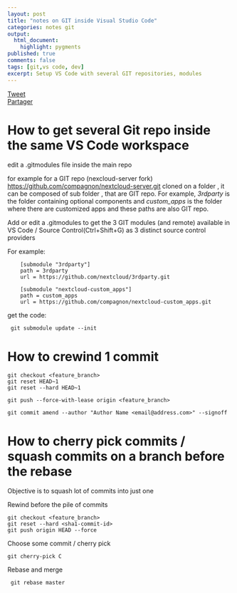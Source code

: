 ```yaml
---
layout: post
title: "notes on GIT inside Visual Studio Code"
categories: notes git
output:
  html_document:
    highlight: pygments
published: true
comments: false
tags: [git,vs code, dev]
excerpt: Setup VS Code with several GIT repositories, modules
---
```

<div class="social-media-list">
<a href="https://twitter.com/share?ref_src=twsrc%5Etfw" class="twitter-share-button" data-show-count="false">Tweet</a>
<script type="IN/Share" data-url="{{ site.url }}{{ page.url }}"></script>
<div class="fb-share-button" data-href="{{ site.url }}{{ page.url }}" data-layout="button" data-size="small"><a target="_blank" href="https://www.facebook.com/sharer/sharer.php?u={{ site.url }}{{ page.url }}" class="fb-xfbml-parse-ignore">Partager</a></div>
</div>

How to get several Git repo inside the same VS Code workspace
=============================================================
edit a .gitmodules file inside the main repo

for example for a GIT repo (nexcloud-server fork) https://github.com/compagnon/nextcloud-server.git cloned on a folder , it can be composed of sub folder , that are GIT repo.
For example, *3rdparty* is the folder containing optional components and *custom_apps* is the folder where there are customized apps
and these paths are also GIT repo. 

Add or edit a .gitmodules to get the 3 GIT modules (and remote) available in VS Code / Source Control(Ctrl+Shift+G) as 3 distinct source control providers

For example: 

```
	[submodule "3rdparty"]
	path = 3rdparty
	url = https://github.com/nextcloud/3rdparty.git

	[submodule "nextcloud-custom_apps"]
	path = custom_apps
	url = https://github.com/compagnon/nextcloud-custom_apps.git
```

get the code:
```
 git submodule update --init
 ```


How to crewind 1 commit
======================================================
```
git checkout <feature_branch>
git reset HEAD~1
git reset --hard HEAD~1
```

```
git push --force-with-lease origin <feature_branch>
```



```
git commit amend --author "Author Name <email@address.com>" --signoff
```

How to cherry pick commits / squash commits on a branch before the rebase
======================================================

Objective is to squash lot of commits into just one

Rewind before the pile of commits
```
git checkout <feature_branch>
git reset --hard <sha1-commit-id>
git push origin HEAD --force
```

Choose some commit / cherry pick

```
git cherry-pick C
 ```

Rebase and merge 
```
 git rebase master
 ```


 